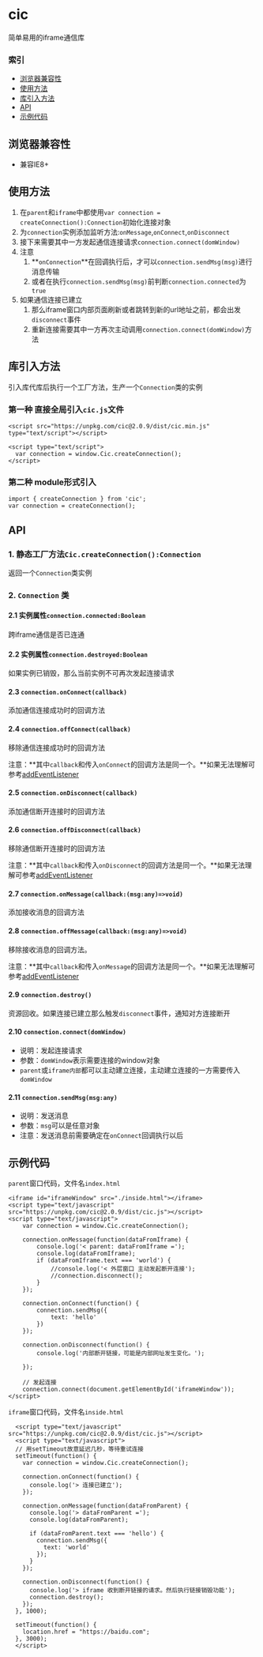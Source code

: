 # cic

简单易用的iframe通信库

### 索引

- [浏览器兼容性](#浏览器兼容性)
- [使用方法](#使用方法)
- [库引入方法](#引入方法)
- [API](#api)
- [示例代码](#示例代码)

##  浏览器兼容性

- 兼容IE8+

## 使用方法

1. 在`parent`和`iframe`中都使用`var connection = createConnection():Connection`初始化连接对象
1. 为`connection`实例添加监听方法:`onMessage`,`onConnect`,`onDisconnect`
1. 接下来需要其中一方发起通信连接请求`connection.connect(domWindow)`
1. 注意
    1. **`onConnection`**在回调执行后，才可以`connection.sendMsg(msg)`进行消息传输
    1. 或者在执行`connection.sendMsg(msg)`前判断`connection.connected`为`true`
1. 如果通信连接已建立
    1. 那么iframe窗口内部页面刷新或者跳转到新的url地址之前，都会出发`disconnect`事件
    1. 重新连接需要其中一方再次主动调用`connection.connect(domWindow)`方法

## 库引入方法

引入库代库后执行一个工厂方法，生产一个`Connection`类的实例

### 第一种 直接全局引入`cic.js`文件

```
<script src="https://unpkg.com/cic@2.0.9/dist/cic.min.js" type="text/script"></script>

<script type="text/script">
  var connection = window.Cic.createConnection();
</script>
```

### 第二种 module形式引入

```
import { createConnection } from 'cic';
var connection = createConnection();
```

## API

### 1. 静态工厂方法`Cic.createConnection():Connection`

返回一个`Connection`类实例

### 2. `Connection` 类

#### 2.1 实例属性`connection.connected:Boolean`

跨iframe通信是否已连通

#### 2.2 实例属性`connection.destroyed:Boolean`

如果实例已销毁，那么当前实例不可再次发起连接请求

#### 2.3 `connection.onConnect(callback)`

添加通信连接成功时的回调方法

#### 2.4 `connection.offConnect(callback)`

移除通信连接成功时的回调方法

注意：**其中`callback`和传入`onConnect`的回调方法是同一个。**如果无法理解可参考[addEventListener](https://developer.mozilla.org/zh-CN/docs/Web/API/EventTarget/addEventListener)

#### 2.5 `connection.onDisconnect(callback)`

添加通信断开连接时的回调方法

#### 2.6 `connection.offDisconnect(callback)`

移除通信断开连接时的回调方法

注意：**其中`callback`和传入`onDisconnect`的回调方法是同一个。**如果无法理解可参考[addEventListener](https://developer.mozilla.org/zh-CN/docs/Web/API/EventTarget/addEventListener)

#### 2.7 `connection.onMessage(callback:(msg:any)=>void)`

添加接收消息的回调方法

#### 2.8 `connection.offMessage(callback:(msg:any)=>void)`

移除接收消息的回调方法。

注意：**其中`callback`和传入`onMessage`的回调方法是同一个。**如果无法理解可参考[addEventListener](https://developer.mozilla.org/zh-CN/docs/Web/API/EventTarget/addEventListener)


#### 2.9 `connection.destroy()`

资源回收。如果连接已建立那么触发`disconnect`事件，通知对方连接断开

#### 2.10 `connection.connect(domWindow)`

- 说明：发起连接请求
- 参数：`domWindow`表示需要连接的window对象
- `parent`或`iframe内部`都可以主动建立连接，主动建立连接的一方需要传入`domWindow`

#### 2.11 `connection.sendMsg(msg:any)`

- 说明：发送消息
- 参数：`msg`可以是任意对象
- 注意：发送消息前需要确定在`onConnect`回调执行以后


## 示例代码

`parent`窗口代码，文件名`index.html`

```
<iframe id="iframeWindow" src="./inside.html"></iframe>
<script type="text/javascript" src="https://unpkg.com/cic@2.0.9/dist/cic.js"></script>
<script type="text/javascript">
    var connection = window.Cic.createConnection();

    connection.onMessage(function(dataFromIframe) {
        console.log('< parent: dataFromIframe =');
        console.log(dataFromIframe);
        if (dataFromIframe.text === 'world') {
            //console.log('< 外层窗口 主动发起断开连接');
            //connection.disconnect();
        }
    });

    connection.onConnect(function() {
        connection.sendMsg({
            text: 'hello'
        })
    });

    connection.onDisconnect(function() {
        console.log('内部断开链接，可能是内部网址发生变化。');
        
    });

    // 发起连接
    connection.connect(document.getElementById('iframeWindow'));
</script>

```

`iframe`窗口代码，文件名`inside.html`

```
  <script type="text/javascript" src="https://unpkg.com/cic@2.0.9/dist/cic.js"></script>
  <script type="text/javascript">
  // 用setTimeout故意延迟几秒，等待重试连接
  setTimeout(function() {
    var connection = window.Cic.createConnection();

    connection.onConnect(function() {
      console.log('> 连接已建立');
    });

    connection.onMessage(function(dataFromParent) {
      console.log('> dataFromParent =');
      console.log(dataFromParent);

      if (dataFromParent.text === 'hello') {
        connection.sendMsg({
          text: 'world'
        });
      }
    });

    connection.onDisconnect(function() {
      console.log('> iframe 收到断开链接的请求。然后执行链接销毁功能');
      connection.destroy();
    });
  }, 1000);

  setTimeout(function() {
    location.href = "https://baidu.com";
  }, 3000);
  </script>

```
